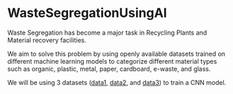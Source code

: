 # WasteSegregationUsingAI

Waste Segregation has become a major task in Recycling Plants and Material recovery facilities.

We aim to solve this problem by using openly available datasets trained on different machine learning models to categorize different material types such as organic, plastic, metal, paper, cardboard, e-waste, and glass.

We will be using 3 datasets ([data1](https://www.kaggle.com/datasets/techsash/waste-classification-data), [data2](https://github.com/garythung/trashnet), and [data3](https://github.com/nikhilvenkatkumsetty/TrashBox)) to train a CNN model.

